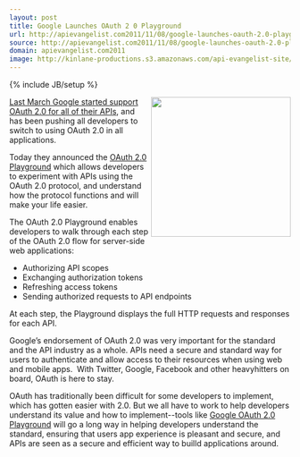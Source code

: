 ```yaml
---
layout: post
title: Google Launches OAuth 2 0 Playground
url: http://apievangelist.com2011/11/08/google-launches-oauth-2.0-playground/
source: http://apievangelist.com2011/11/08/google-launches-oauth-2.0-playground/
domain: apievangelist.com2011
image: http://kinlane-productions.s3.amazonaws.com/api-evangelist-site/blog/OAuth2.png
---
```

{% include JB/setup %}<p>
     <a href="https://code.google.com/oauthplayground/" target="_blank"><img src="http://kinlane-productions.s3.amazonaws.com/api-evangelist/Google-OAuth-2-Playground.png"  width="250" align="right" /></a>
</p>
<p>
     <a title="Last March Google support OAuth 2.0" href="http://www.apievangelist.com/2011/03/14/google-api-access-with-oauth-2-0/">Last March Google started support OAuth 2.0 for all of their APIs</a>, and has been pushing all developers to switch to using OAuth 2.0 in all applications.
</p>
<p>
     Today they announced the <a href="https://code.google.com/oauthplayground/" target="_blank">OAuth 2.0 Playground</a> which allows developers to experiment with APIs using the OAuth 2.0 protocol, and understand how the protocol functions and will make your life easier.
</p>
<p>
     The OAuth 2.0 Playground enables developers to walk through each step of the OAuth 2.0 flow for server-side web applications:
</p>
<ul>
     <li>Authorizing API scopes
     </li>
     <li>Exchanging authorization tokens
     </li>
     <li>Refreshing access tokens
     </li>
     <li>Sending authorized requests to API endpoints
     </li>
</ul>
<p>
     At each step, the Playground displays the full HTTP requests and responses for each API.
</p>
<p>
     Google’s endorsement of OAuth 2.0 was very important for the standard and the API industry as a whole. APIs need a secure and standard way for users to authenticate and allow access to their resources when using web and mobile apps.  With Twitter, Google, Facebook and other heavyhitters on board, OAuth is here to stay.
</p>
<p>
     OAuth has traditionally been difficult for some developers to implement, which has gotten easier with 2.0. But we all have to work to help developers understand its value and how to implement--tools like <a href="https://code.google.com/oauthplayground/" target="_blank">Google OAuth 2.0 Playground</a> will go a long way in helping developers understand the standard, ensuring that users app experience is pleasant and secure, and APIs are seen as a secure and efficient way to builld applications around.
</p>
